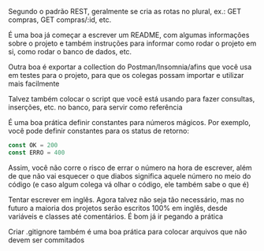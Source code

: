 Segundo o padrão REST, geralmente se cria as rotas no plural, ex.: GET compras, GET compras/:id, etc.

É uma boa já começar a escrever um README, com algumas informações sobre o projeto e também instruções para informar como rodar o projeto em si, como rodar o banco de dados, etc.

Outra boa é exportar a collection do Postman/Insomnia/afins que você usa em testes para o projeto, para que os colegas possam importar e utilizar mais facilmente

Talvez também colocar o script que você está usando para fazer consultas, inserções, etc. no banco, para servir como referência

É uma boa prática definir constantes para números mágicos. Por exemplo, você pode definir constantes para os status de retorno:

```javascript
const OK = 200
const ERRO = 400
```

Assim, você não corre o risco de errar o número na hora de escrever, além de que não vai esquecer o que diabos significa aquele número no meio do código (e caso algum colega vá olhar o código, ele também sabe o que é)

Tentar escrever em inglês. Agora talvez não seja tão necessário, mas no futuro a maioria dos projetos serão escritos 100% em inglês, desde variáveis e classes até comentários. É bom já ir pegando a prática

Criar .gitignore também é uma boa prática para colocar arquivos que não devem ser commitados